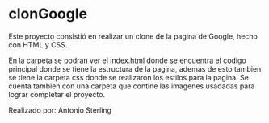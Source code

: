 # clonGoogle
Este proyecto consistió en realizar un clone de la pagina de Google, hecho con HTML y CSS.

En la carpeta se podran ver el index.html donde se encuentra el codigo principal
donde se tiene la estructura de la pagina, ademas de esto tambien se tiene la carpeta css
donde se realizaron los estilos para la pagina. Se cuenta tambien con una carpeta que 
contine las imagenes usadadas para lograr completar el proyecto.


Realizado por: Antonio Sterling
